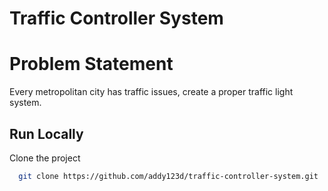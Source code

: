 
# Traffic Controller System

# Problem Statement
Every metropolitan city has traffic issues, create a proper traffic light system.


## Run Locally

Clone the project

```bash
  git clone https://github.com/addy123d/traffic-controller-system.git
```

